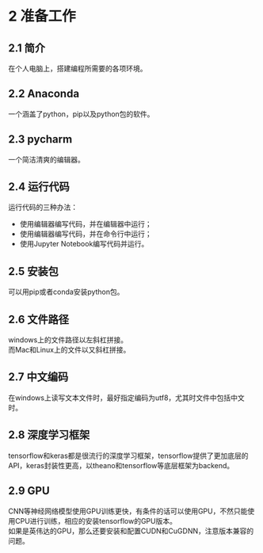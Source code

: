 # 2 准备工作
## 2.1 简介
在个人电脑上，搭建编程所需要的各项环境。
## 2.2 Anaconda
一个涵盖了python，pip以及python包的软件。
## 2.3 pycharm
一个简洁清爽的编辑器。
## 2.4 运行代码
运行代码的三种办法：
* 使用编辑器编写代码，并在编辑器中运行；
* 使用编辑器编写代码，并在命令行中运行；
* 使用Jupyter Notebook编写代码并运行。
## 2.5 安装包
可以用pip或者conda安装python包。
## 2.6 文件路径
windows上的文件路径以左斜杠拼接。  
而Mac和Linux上的文件以又斜杠拼接。
## 2.7 中文编码
在windows上读写文本文件时，最好指定编码为utf8，尤其时文件中包括中文时。
## 2.8 深度学习框架
tensorflow和keras都是很流行的深度学习框架，tensorflow提供了更加底层的API，keras封装性更高，以theano和tensorflow等底层框架为backend。
## 2.9 GPU
CNN等神经网络模型使用GPU训练更快，有条件的话可以使用GPU，不然只能使用CPU进行训练，相应的安装tensorflow的GPU版本。  
如果是英伟达的GPU，那么还要安装和配置CUDN和CuGDNN，注意版本兼容的问题。
